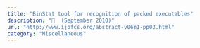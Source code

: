 ```yaml
---
title: "BinStat tool for recognition of packed executables"
description: "📰  (September 2010)"
url: "http://www.ijofcs.org/abstract-v06n1-pp03.html"
category: "Miscellaneous"
---
```

